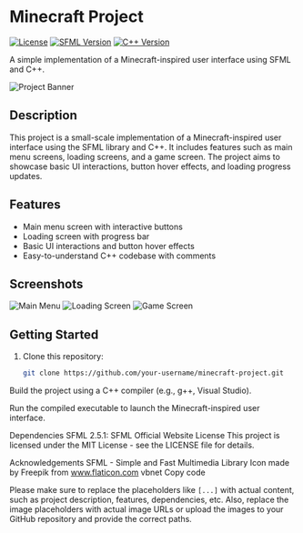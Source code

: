 # Minecraft Project

[![License](https://img.shields.io/badge/license-MIT-blue.svg)](LICENSE)
[![SFML Version](https://img.shields.io/badge/SFML-2.5.1-green.svg)](https://www.sfml-dev.org/)
[![C++ Version](https://img.shields.io/badge/C++-20-blue.svg)](https://en.cppreference.com/w/cpp/20)

A simple implementation of a Minecraft-inspired user interface using SFML and C++.

![Project Banner](images/project_banner.png)

## Description

This project is a small-scale implementation of a Minecraft-inspired user interface using the SFML library and C++. It includes features such as main menu screens, loading screens, and a game screen. The project aims to showcase basic UI interactions, button hover effects, and loading progress updates.

## Features

- Main menu screen with interactive buttons
- Loading screen with progress bar
- Basic UI interactions and button hover effects
- Easy-to-understand C++ codebase with comments

## Screenshots

![Main Menu](images/main_menu.png)
![Loading Screen](images/loading_screen.png)
![Game Screen](images/game_screen.png)

## Getting Started

1. Clone this repository:
   ```sh
   git clone https://github.com/your-username/minecraft-project.git
Build the project using a C++ compiler (e.g., g++, Visual Studio).

Run the compiled executable to launch the Minecraft-inspired user interface.

Dependencies
SFML 2.5.1: SFML Official Website
License
This project is licensed under the MIT License - see the LICENSE file for details.

Acknowledgements
SFML - Simple and Fast Multimedia Library
Icon made by Freepik from www.flaticon.com
vbnet
Copy code

Please make sure to replace the placeholders like `[...]` with actual content, such as project description, features, dependencies, etc. Also, replace the image placeholders with actual image URLs or upload the images to your GitHub repository and provide the correct paths.




